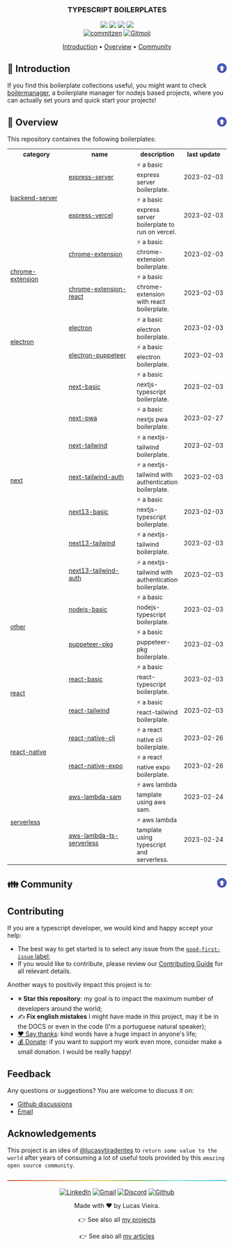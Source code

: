 <a name="TOC"></a>

<H3 align="center">
  TYPESCRIPT BOILERPLATES
</H1>

<div align="center">
  <a href=""><img src="https://img.shields.io/badge/made%20with-node-1f425f?logo=node.js&.svg" /></a>
  <a href="https://www.typescriptlang.org/"><img src="https://badgen.net/badge/icon/typescript?icon=typescript&label"></a>
  <a href="https://git-scm.com/"><img src="https://badgen.net/badge/icon/git?icon=git&label"></a>
  <a href="https://github.com/"><img src="https://badgen.net/badge/icon/github?icon=github&label"></a>
  <br>
  <a href="https://github.com/commitizen/cz-cli"><img src="https://img.shields.io/badge/commitizen-friendly-brightgreen.svg?style=flat-square" alt="commitzen" /></a>
  <a href="https://gitmoji.dev"><img src="https://img.shields.io/badge/gitmoji-%20😜%20😍-FFDD67.svg?style=flat-square" alt="Gitmoji" /></a>
</div>

<p align="center">
  <a href="#rocket-introduction">Introduction</a> • <a href="#trumpet-overview">Overview</a> • <a href="#family-community">Community</a>
</p>

## :rocket: Introduction<a href="#TOC"><img align="right" src="./.github/images/up_arrow.png" width="22"></a>

If you find this boilerplate collections useful, you might want to check [boilermanager](https://github.com/lucasvtiradentes/boilermanager), a boilerplate manager for nodejs based projects, where you can actually set yours and quick start your projects!

## :trumpet: Overview<a href="#TOC"><img align="right" src="./.github/images/up_arrow.png" width="22"></a>

This repository containes the following boilerplates:

<div align="center">
<!-- <DYNFIELD:boilerplates> -->
  <table>
    <tr>
      <th width="165">category</th>
      <th width="200">name</th>
      <th>description</th>
      <th align="center" width="130">last update</th>
    </tr>
    <tr>
      <td rowspan="2"><a href="./boilerplates/backend-server">backend-server</a></td>
      <td><a href="./boilerplates/backend-server/express-server">express-server</a></td>
      <td>⚡ a basic express server boilerplate.</td>
      <td>2023-02-03</td>
    </tr>
    <tr>
  <!--     <td><a href="./boilerplates/backend-server">backend-server</a></td> -->
      <td><a href="./boilerplates/backend-server/express-vercel">express-vercel</a></td>
      <td>⚡ a basic express server boilerplate to run on vercel.</td>
      <td>2023-02-03</td>
    </tr>
    <tr>
      <td rowspan="2"><a href="./boilerplates/chrome-extension">chrome-extension</a></td>
      <td><a href="./boilerplates/chrome-extension/chrome-extension">chrome-extension</a></td>
      <td>⚡ a basic chrome-extension boilerplate.</td>
      <td>2023-02-03</td>
    </tr>
    <tr>
  <!--     <td><a href="./boilerplates/chrome-extension">chrome-extension</a></td> -->
      <td><a href="./boilerplates/chrome-extension/chrome-extension-react">chrome-extension-react</a></td>
      <td>⚡ a basic chrome-extension with react boilerplate.</td>
      <td>2023-02-03</td>
    </tr>
    <tr>
      <td rowspan="2"><a href="./boilerplates/electron">electron</a></td>
      <td><a href="./boilerplates/electron/electron">electron</a></td>
      <td>⚡ a basic electron boilerplate.</td>
      <td>2023-02-03</td>
    </tr>
    <tr>
  <!--     <td><a href="./boilerplates/electron">electron</a></td> -->
      <td><a href="./boilerplates/electron/electron-puppeteer">electron-puppeteer</a></td>
      <td>⚡ a basic electron boilerplate.</td>
      <td>2023-02-03</td>
    </tr>
    <tr>
      <td rowspan="7"><a href="./boilerplates/next">next</a></td>
      <td><a href="./boilerplates/next/next-basic">next-basic</a></td>
      <td>⚡ a basic nextjs-typescript boilerplate.</td>
      <td>2023-02-03</td>
    </tr>
    <tr>
  <!--     <td><a href="./boilerplates/next">next</a></td> -->
      <td><a href="./boilerplates/next/next-pwa">next-pwa</a></td>
      <td>⚡ a basic nextjs pwa boilerplate.</td>
      <td>2023-02-27</td>
    </tr>
    <tr>
  <!--     <td><a href="./boilerplates/next">next</a></td> -->
      <td><a href="./boilerplates/next/next-tailwind">next-tailwind</a></td>
      <td>⚡ a nextjs-tailwind boilerplate.</td>
      <td>2023-02-03</td>
    </tr>
    <tr>
  <!--     <td><a href="./boilerplates/next">next</a></td> -->
      <td><a href="./boilerplates/next/next-tailwind-auth">next-tailwind-auth</a></td>
      <td>⚡ a nextjs-tailwind with authentication boilerplate.</td>
      <td>2023-02-03</td>
    </tr>
    <tr>
  <!--     <td><a href="./boilerplates/next">next</a></td> -->
      <td><a href="./boilerplates/next/next13-basic">next13-basic</a></td>
      <td>⚡ a basic nextjs-typescript boilerplate.</td>
      <td>2023-02-03</td>
    </tr>
    <tr>
  <!--     <td><a href="./boilerplates/next">next</a></td> -->
      <td><a href="./boilerplates/next/next13-tailwind">next13-tailwind</a></td>
      <td>⚡ a nextjs-tailwind boilerplate.</td>
      <td>2023-02-03</td>
    </tr>
    <tr>
  <!--     <td><a href="./boilerplates/next">next</a></td> -->
      <td><a href="./boilerplates/next/next13-tailwind-auth">next13-tailwind-auth</a></td>
      <td>⚡ a nextjs-tailwind with authentication boilerplate.</td>
      <td>2023-02-03</td>
    </tr>
    <tr>
      <td rowspan="2"><a href="./boilerplates/other">other</a></td>
      <td><a href="./boilerplates/other/nodejs-basic">nodejs-basic</a></td>
      <td>⚡ a basic nodejs-typescript boilerplate.</td>
      <td>2023-02-03</td>
    </tr>
    <tr>
  <!--     <td><a href="./boilerplates/other">other</a></td> -->
      <td><a href="./boilerplates/other/puppeteer-pkg">puppeteer-pkg</a></td>
      <td>⚡ a basic puppeteer-pkg boilerplate.</td>
      <td>2023-02-03</td>
    </tr>
    <tr>
      <td rowspan="2"><a href="./boilerplates/react">react</a></td>
      <td><a href="./boilerplates/react/react-basic">react-basic</a></td>
      <td>⚡ a basic react-typescript boilerplate.</td>
      <td>2023-02-03</td>
    </tr>
    <tr>
  <!--     <td><a href="./boilerplates/react">react</a></td> -->
      <td><a href="./boilerplates/react/react-tailwind">react-tailwind</a></td>
      <td>⚡ a basic react-tailwind boilerplate.</td>
      <td>2023-02-03</td>
    </tr>
    <tr>
      <td rowspan="2"><a href="./boilerplates/react-native">react-native</a></td>
      <td><a href="./boilerplates/react-native/react-native-cli">react-native-cli</a></td>
      <td>⚡ a react native cli boilerplate.</td>
      <td>2023-02-26</td>
    </tr>
    <tr>
  <!--     <td><a href="./boilerplates/react-native">react-native</a></td> -->
      <td><a href="./boilerplates/react-native/react-native-expo">react-native-expo</a></td>
      <td>⚡ a react native expo boilerplate.</td>
      <td>2023-02-26</td>
    </tr>
    <tr>
      <td rowspan="2"><a href="./boilerplates/serverless">serverless</a></td>
      <td><a href="./boilerplates/serverless/aws-lambda-sam">aws-lambda-sam</a></td>
      <td>⚡ aws lambda tamplate using aws sam.</td>
      <td>2023-02-24</td>
    </tr>
    <tr>
  <!--     <td><a href="./boilerplates/serverless">serverless</a></td> -->
      <td><a href="./boilerplates/serverless/aws-lambda-ts-serverless">aws-lambda-ts-serverless</a></td>
      <td>⚡ aws lambda tamplate using typescript and serverless.</td>
      <td>2023-02-24</td>
    </tr>
  </table>
<!-- </DYNFIELD:boilerplates> -->
</div>

## :family: Community<a href="#TOC"><img align="right" src="./.github/images/up_arrow.png" width="22"></a>

## Contributing

If you are a typescript developer, we would kind and happy accept your help:

- The best way to get started is to select any issue from the [`good-first-issue` label](https://github.com/lucasvtiradentes/boilermanager-boilerplates/labels/good%20first%20issue);
- If you would like to contribute, please review our [Contributing Guide](./CONTRIBUTING.md) for all relevant details.

Another ways to positivily impact this project is to:

- **:star: Star this repository**: my goal is to impact the maximum number of developers around the world;
- ✍️ **Fix english mistakes** I might have made in this project, may it be in the DOCS or even in the code (I'm a portuguese natural speaker);
- [:heart: Say thanks](https://saythanks.io/to/lucasvtiradentes): kind words have a huge impact in anyone's life;
- [💰 Donate](https://github.com/lucasvtiradentes): if you want to support my work even more, consider make a small donation. I would be really happy!

## Feedback

Any questions or suggestions? You are welcome to discuss it on:

- [Github discussions](https://github.com/ts-boilerplate-land/boilermanager/discussions)
- [Email](mailto:lucasvtiradentes@gmail.com)

## Acknowledgements

This project is an idea of [@lucasvtiradentes](https://github.com/lucasvtiradentes) to `return some value to the world` after years of consuming a lot of useful tools provided by this `amazing open source community`.

<a href="#"><img src="./.github/images/divider.png" /></a>

<div align="center">
  <p>
    <a target="_blank" href="https://www.linkedin.com/in/lucasvtiradentes/"><img src="https://img.shields.io/badge/-linkedin-blue?logo=Linkedin&logoColor=white" alt="LinkedIn"></a>
    <a target="_blank" href="mailto:lucasvtiradentes@gmail.com"><img src="https://img.shields.io/badge/gmail-red?logo=gmail&logoColor=white" alt="Gmail"></a>
    <a target="_blank" href="https://discord.com/users/262326726892191744"><img src="https://img.shields.io/badge/discord-5865F2?logo=discord&logoColor=white" alt="Discord"></a>
    <a target="_blank" href="https://github.com/lucasvtiradentes/"><img src="https://img.shields.io/badge/github-gray?logo=github&logoColor=white" alt="Github"></a>
  </p>
  <p>Made with ❤️ by Lucas Vieira.</p>
  <p>👉 See also all <a href="https://github.com/lucasvtiradentes/lucasvtiradentes/blob/master/portfolio/PROJECTS.md#TOC">my projects</a></p>
  <p>👉 See also all <a href="https://github.com/lucasvtiradentes/my-tutorials#readme">my articles</a></p>
</div>
